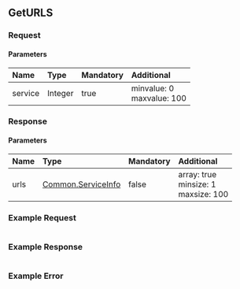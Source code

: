## GetURLS


### Request

#### Parameters

|Name|Type|Mandatory|Additional|
|:---|:---|:--------|:---------|
|service|Integer|true|minvalue: 0<br>maxvalue: 100|

### Response

#### Parameters

|Name|Type|Mandatory|Additional|
|:---|:---|:--------|:---------|
|urls|[Common.ServiceInfo](../../Common/Structs/index.md#serviceinfo)|false|array: true<br>minsize: 1<br>maxsize: 100|

### Example Request

```json

```
### Example Response

```json

```

### Example Error

```json

```
